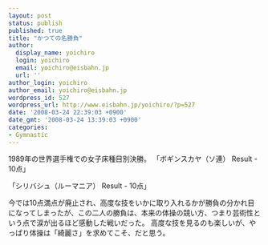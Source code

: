 ```yaml
---
layout: post
status: publish
published: true
title: "かつての名勝負"
author:
  display_name: yoichiro
  login: yoichiro
  email: yoichiro@eisbahn.jp
  url: ''
author_login: yoichiro
author_email: yoichiro@eisbahn.jp
wordpress_id: 527
wordpress_url: http://www.eisbahn.jp/yoichiro/?p=527
date: '2008-03-24 22:39:03 +0900'
date_gmt: '2008-03-24 13:39:03 +0900'
categories:
- Gymnastic
---
```


1989年の世界選手権での女子床種目別決勝。
「ボギンスカヤ（ソ連） Result - 10点」


「シリバシュ（ルーマニア） Result - 10点」


今では10点満点が廃止され、高度な技をいかに取り入れるかが勝負の分かれ目になってしまったが、この二人の勝負は、本来の体操の競い方、つまり芸術性という点で涙が出るほど感動した戦いだった。
高度な技を見るのも楽しいが、やっぱり体操は「綺麗さ」を求めてこそ、だと思う。
